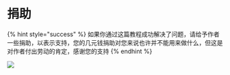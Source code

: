 # 捐助

{% hint style="success" %}
如果你通过这篇教程成功解决了问题，请给予作者一些捐助，以表示支持，您的几元钱捐助对您来说也许并不能用来做什么，但这是对作者付出劳动的肯定，感谢您的支持
{% endhint %}

![](https://cdn.jsdelivr.net/gh/EYW-015/Oculus-guide-China/img/donate/donate.png)

